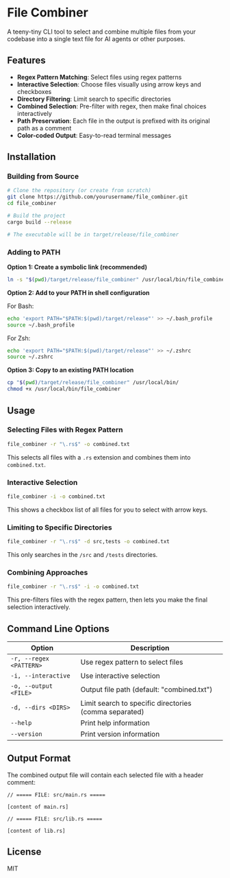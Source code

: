 # File Combiner

A teeny-tiny CLI tool to select and combine multiple files from your codebase into a single text file for AI agents or other purposes.

## Features

- **Regex Pattern Matching**: Select files using regex patterns
- **Interactive Selection**: Choose files visually using arrow keys and checkboxes
- **Directory Filtering**: Limit search to specific directories
- **Combined Selection**: Pre-filter with regex, then make final choices interactively
- **Path Preservation**: Each file in the output is prefixed with its original path as a comment
- **Color-coded Output**: Easy-to-read terminal messages

## Installation

### Building from Source

```bash
# Clone the repository (or create from scratch)
git clone https://github.com/yourusername/file_combiner.git
cd file_combiner

# Build the project
cargo build --release

# The executable will be in target/release/file_combiner
```

### Adding to PATH

**Option 1: Create a symbolic link (recommended)**

```bash
ln -s "$(pwd)/target/release/file_combiner" /usr/local/bin/file_combiner
```

**Option 2: Add to your PATH in shell configuration**

For Bash:
```bash
echo 'export PATH="$PATH:$(pwd)/target/release"' >> ~/.bash_profile
source ~/.bash_profile
```

For Zsh:
```bash
echo 'export PATH="$PATH:$(pwd)/target/release"' >> ~/.zshrc
source ~/.zshrc
```

**Option 3: Copy to an existing PATH location**

```bash
cp "$(pwd)/target/release/file_combiner" /usr/local/bin/
chmod +x /usr/local/bin/file_combiner
```

## Usage

### Selecting Files with Regex Pattern

```bash
file_combiner -r "\.rs$" -o combined.txt
```
This selects all files with a `.rs` extension and combines them into `combined.txt`.

### Interactive Selection

```bash
file_combiner -i -o combined.txt
```
This shows a checkbox list of all files for you to select with arrow keys.

### Limiting to Specific Directories

```bash
file_combiner -r "\.rs$" -d src,tests -o combined.txt
```
This only searches in the `/src` and `/tests` directories.

### Combining Approaches

```bash
file_combiner -r "\.rs$" -i -o combined.txt
```
This pre-filters files with the regex pattern, then lets you make the final selection interactively.

## Command Line Options

| Option | Description |
|--------|-------------|
| `-r, --regex <PATTERN>` | Use regex pattern to select files |
| `-i, --interactive` | Use interactive selection |
| `-o, --output <FILE>` | Output file path (default: "combined.txt") |
| `-d, --dirs <DIRS>` | Limit search to specific directories (comma separated) |
| `--help` | Print help information |
| `--version` | Print version information |

## Output Format

The combined output file will contain each selected file with a header comment:

```
// ===== FILE: src/main.rs =====

[content of main.rs]

// ===== FILE: src/lib.rs =====

[content of lib.rs]
```

## License

MIT